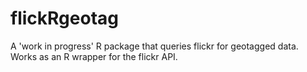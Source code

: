# flickRgeotag
A 'work in progress' R package that queries flickr for geotagged data. Works as an R wrapper for the flickr API.
